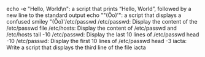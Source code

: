echo -e "Hello, World\n": a script that prints “Hello, World”, followed by a new line to the standard output
echo "\"(Ôo)'": a script that displays a confused smiley "(Ôo)'/etc/passwd
/etc/passwd: Display the content of the /etc/passwd file
/etc/hosts: Display the content of /etc/passwd and /etc/hosts
tail -10 /etc/passwd: Display the last 10 lines of /etc/passwd
head -10 /etc/passwd: Display the first 10 lines of /etc/passwd
head -3 iacta: Write a script that displays the third line of the file iacta
